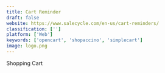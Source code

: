 ```yaml
---
title: Cart Reminder
draft: false 
website: https://www.salecycle.com/en-us/cart-reminders/
classification: ['']
platform: ['Web']
keywords: ['opencart', 'shopaccino', 'simplecart']
image: logo.png
---
```

Shopping Cart
